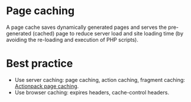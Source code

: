 # Page caching
A page cache saves dynamically generated pages and serves the pre-generated (cached) page to reduce server load and site loading time (by avoiding the re-loading and execution of PHP scripts).

# Best practice
* Use server caching: page caching, action caching, fragment caching: [Actionpack page caching](https://github.com/rails/actionpack-page_caching).
* Use browser caching: expires headers, cache-control headers.
